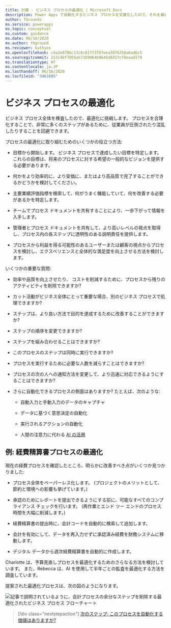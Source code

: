```yaml
---
title: 計画 - ビジネス プロセスの最適化 | Microsoft Docs
description: Power Apps で自動化するビジネス プロセスを文書化したので、それを最適化します。 最適化に役立ついくつかのアプローチと重要な質問について説明します。
author: TGrounds
ms.service: powerapps
ms.topic: conceptual
ms.custom: guidance
ms.date: 06/16/2020
ms.author: thground
ms.reviewer: kathyos
ms.openlocfilehash: c4a2e070bc13c6c81ff3787eea3976258a0ad6c5
ms.sourcegitcommit: 213c46f7055eb71b9064b0645d8d17cf8eaad179
ms.translationtype: HT
ms.contentlocale: ja-JP
ms.lasthandoff: 06/16/2020
ms.locfileid: "3461605"
---
```

# <a name="optimizing-your-business-process"></a>ビジネス プロセスの最適化

ビジネス プロセス全体を検査したので、最適化に挑戦します。 プロセスを合理化することで、非常に多くのステップがあるために、従業員が圧倒されたり混乱したりすることを回避できます。

プロセスの最適化に取り組むためのいくつかの役立つ方法:

- 目標から開始します。 ビジネス プロセスで達成したい目標を特定します。 これらの目標は、将来のプロセスに対する希望の一般的なビジョンを提供する必要があります。

- 何かをより効率的に、より安価に、またはより高品質で完了することができるかどうかを検討してください。

- 主要業績評価指標を検索して、何がうまく機能していて、何を改善する必要があるかを特定します。

- チームでプロセス ドキュメントを共有することにより、一歩下がって情報を入手します。

- 管理者とプロセス ドキュメントを共有して、より高いレベルの視点を取得し、プロセス内の各ステップに透明性のある説明責任を提供します。 

- プロセスから利益を得る可能性のあるユーザーまたは顧客の視点からプロセスを検討し、エクスペリエンスと全体的な満足度を向上させる方法を検討します。

いくつかの重要な質問:

- 効率や品質を向上させたり、 コストを削減するために、プロセスから残りのアクティビティを削除できますか?

- カット活動がビジネス全体にとって重要な場合、別のビジネス プロセスで処理できますか?

- ステップは、より良い方法で目的を達成するために改善することができますか?

- ステップの順序を変更できますか?

- ステップを組み合わせることはできますか?

- このプロセスのステップは同時に実行できますか?

- プロセスを実行するために必要な人数を減らすことはできますか?

- プロセスの次の人への通知方法を変更して、より迅速に対応できるようにすることはできますか?

- さらに自動化できるプロセスの側面はありますか? たとえば、次のような:

  - 自動入力と手動入力のデータのキャプチャ

  - データに基づく意思決定の自動化

  - 実行されるアクションの自動化

  - 人間の注意力に代わる [AI の活用](https://docs.microsoft.com/ai-builder/overview)

## <a name="example-optimizing-the-expense-report-process"></a>例: 経費精算書プロセスの最適化

現在の経費プロセスを確認したところ、明らかに改善すべき点がいくつか見つかりました:

- プロセス全体をペーパーレス化します。 (プロジェクトのメリットとして、節約と環境への影響も挙げています。)

- 承認のためにレポートを提出できるようにする前に、可能なすべてのコンプライアンス チェックを行います。 (再作業とエンド ツー エンドのプロセス時間を大幅に削減します。)

- 経費精算書の提出時に、会計コードを自動的に検索して追加します。

- 会計を有効にして、データを再入力せずに承認済み経費を財務システムに移動します。

- デジタル データから週次経費精算書を自動的に作成します。

Charlotte は、予算見直しプロセスを最適化するためのさらなる方法を検討しています。 また、Rebecca は、AI を使用して半年ごとの監査を最適化する方法を調査しています。

提案された最適化プロセスは、次の図のようになります。

![記事で説明されているように、会計プロセスの余分なステップを削除する最適化されたビジネス プロセス フローチャート](media/optimized-business-process.png "記事で説明されているように、会計プロセスの余分なステップを削除する最適化されたビジネス プロセス フローチャート")

> [!div class="nextstepaction"]
> [次のステップ: このプロセスを自動化する価値はありますか?](worth-automating-process.md)
